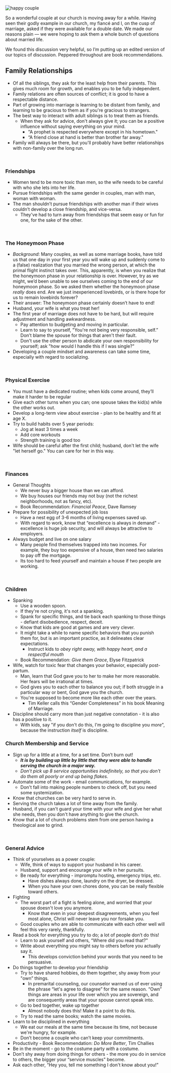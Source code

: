 <div class="postImageContainer"><img src="/blogpost/couple.jpg" class="nonMovingPostimage" alt="happy couple" title="this looks quite dangerous"></div>

So a wonderful couple at our church is moving away for a while. Having seen their godly example in our church, my fiancé and I, on the cusp of marriage, asked if they were available for a double date. We made our reasons plain — we were hoping to ask them a whole bunch of questions about married life.

We found this discussion very helpful, so I’m putting up an edited version of our topics of discussion. Peppered throughout are book recommendations.

## Family Relationships
-   Of all the siblings, they ask for the least help from their parents. This gives much room for growth, and enables you to be fully independent.
-   Family relations are often sources of conflict; it is good to have a respectable distance.
-   Part of growing into marriage is learning to be distant from family, and learning to be gracious to them as if you're gracious to strangers.
-   The best way to interact with adult siblings is to treat them as friends.
    -   When they ask for advice, don't always give it; you can be a positive influence without saying everything on your mind.
        -   "A prophet is respected everywhere except in his hometown."
        -   “A friend close at hand is better than brother far away."
-   Family will always be there, but you'll probably have better relationships with non-family over the long run.
<br>

### Friendships
-   Women tend to be more toxic than men, so the wife needs to be careful with who she lets into her life.
-   Pursue friendships with the same gender in couples, man with man, woman with woman.
-   The man shouldn’t pursue friendships with another man if their wives couldn’t develop a close friendship, and vice-versa.
    -   They've had to turn away from friendships that seem easy or fun for one, for the sake of the other.
<br>

### The Honeymoon Phase
-   _Background_: Many couples, as well as some marriage books, have told us that one day in your first year you will wake up and suddenly come to a (false) realization that you married the wrong person, at which the primal flight instinct takes over. This, apparently, is when you realize that the honeymoon phase in your relationship is over. However, try as we might, we’d been unable to see ourselves coming to the end of our honeymoon phase. So we asked them whether the honeymoon phase _really_ does end. Are we just inexperienced lovebirds, or is there hope for us to remain lovebirds forever?    
-   Their answer: The honeymoon phase certainly doesn’t have to end!
-   Husband, your wife is what you treat her!
-   The first year of marriage does not have to be hard, but will require adjustment and handling awkwardness.
    -   Pay attention to budgeting and moving in particular.
    -   Learn to say to yourself, "You're not being very responsible, self.” Don’t blame the spouse for things that aren't their fault.    
    -   Don't use the other person to abdicate your own responsibility for yourself; ask "how would I handle this if I was single?"
-   Developing a couple mindset and awareness can take some time, especially with regard to socializing.
<br>

### Physical Exercise
-   You must have a dedicated routine; when kids come around, they’ll make it harder to be regular   
-   Give each other turns when you can; one spouse takes the kid(s) while the other works out.
-   Develop a long-term view about exercise - plan to be healthy and fit at age X.
-   Try to build habits over 5 year periods:
    -   Jog at least 3 times a week
    -   Add core workouts
    -   Strength training is good too
-   Wife should be careful after the first child; husband, don't let the wife "let herself go." You can care for her in this way.
<br>

### Finances
-   General Thoughts    
    -   We never buy a bigger house than we can afford.
    -   We buy houses our friends may not buy (not the richest neighborhoods, not as fancy, etc).
    -   Book Recommendation: _Financial Peace_, Dave Ramsey
-   Prepare for possibility of unexpected job loss
    -   Have a nest egg of 3-6 months of living expenses saved up.
    -   With regard to work, know that “excellence is always in demand" - excellence is huge job security, and will always be attractive to employers.
-   Always budget and live on one salary
    -   Many people find themselves trapped into two incomes. For example, they buy too expensive of a house, then need two salaries to pay off the mortgage.
    -   Its too hard to feed yourself and maintain a house if two people are working.
<br>

### Children
-   Spanking
    -   Use a wooden spoon.
    -   If they're not crying, it's not a spanking.
    -   Spank for specific things, and tie back each spanking to those things - defiant disobedience, respect, deceit.
    -   Know that kids are good at games and are very clever.
    -   It might take a while to name specific behaviors that you punish them for, but is an important practice, as it delineates clear expectations.
        -   Instruct kids to *obey right away, with happy heart, and a respectful mouth*    
    -   Book Recommendation: _Give them Grace_, Elyse Fitzpatrick
-   Wife, watch for toxic fear that changes your behavior, especially post-partum.
    -   Man, learn that God gave you to her to make her more reasonable. Her fears will be irrational at times.
    -   God gives you to each other to balance you out; if both struggle in a particular way or bent, God gave you the church.
    -   You're supposed to become more like each other over the years.
        -   Tim Keller calls this “Gender Completeness” in his book Meaning of Marriage.
-   Discipline should carry more than just negative connotation - it is also has a positive to it.
    -   With kids, say "if you don't do this, I'm going to discipline you _more_", because the instruction _itself_ is discipline.

### Church Membership and Service
-   Sign up for a little at a time, for a set time. Don’t burn out!
    -   ***It is by building up little by little that they were able to handle serving the church in a major way.***
    -   *Don't pick up 8 service opportunities indefinitely, so that you don't do them all poorly or end up being flakes.*
-   Automate some of the work - email communications, for example.
    -   Don't fall into making people numbers to check off, but you need some systemization.
-   Know that churches can be very hard to serve in.
-   Serving the church takes a lot of time away from the family.
-   Husband, if you can't guard your time with your wife and give her what she needs, then you don't have anything to give the church.
-   Know that a lot of church problems stem from one person having a theological axe to grind.
<br>

### General Advice
-   Think of yourselves as a power couple:
    -   Wife, think of ways to support your husband in his career.
    -   Husband, support and encourage your wife in her pursuits.
    -   Be ready for everything - impromptu hosting, emergency trips, etc.
        -   Have dishes always done, laundry on the dryer, be dressed.
        -   When you have your own chores done, you can be really flexible toward others.
-   Fighting
    -   The worst part of a fight is feeling alone, and worried that your spouse doesn't love you anymore.
        -   Know that even in your deepest disagreements, when you feel most alone, Christ will never leave you nor forsake you.
    -   Good couples who are able to communicate with each other well will feel this very rarely, thankfully.
-   Read a book for everything you try to do; a lot of people don’t do this!
    -   Learn to ask yourself and others, “Where did you read that?"
    -   Write about everything you might say to others before you actually say it.
        -   This develops conviction behind your words that you need to be persuasive.
-   Do things together to develop your friendship
    -   Try to have shared hobbies, do them together, shy away from your "own” things.    
        -   In premarital counseling, our counselor warned us of ever using the phrase “let's agree to disagree” for the same reason. “Own” things are areas in your life over which you are sovereign, and are consequently areas that your spouse cannot speak into.    
    -   Go to bed together, wake up together
        -   Almost nobody does this! Make it a point to do this.
    -   Try to read the same books; watch the same movies.
-   Learn to be disciplined in everything
    -   We eat our meals at the same time because its time, not because we're hungry, for example.
    -   Don’t become a couple who can’t keep your commitments.
-   Productivity - Book Recommendation: _Do More Better_, Tim Challies
-   Be in the moment - go to the costume party _with_ a costume.
-   Don’t shy away from doing things for others - the more you do in service to others, the bigger your “service muscles" become.
-   Ask each other, “Hey you, tell me something I don't know about you!"

